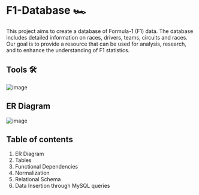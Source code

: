 # F1-Database 🏎️
This project aims to create a database of Formula-1 (F1) data. The database includes detailed information on races, drivers, teams, circuits and races. Our goal is to provide a resource that can be used for analysis, research, and to enhance the understanding of F1 statistics.

## Tools 🛠️
![image](https://github.com/user-attachments/assets/c79a08f4-58a6-4e77-975b-5c7afdfd01aa)

## ER Diagram 
![image](https://github.com/user-attachments/assets/b07cf120-0668-4eac-a49a-2d4bf58a6fde)
## Table of contents
1. ER Diagram
2. Tables
3. Functional Dependencies
4. Normalization
5. Relational Schema
6. Data Insertion through MySQL queries
